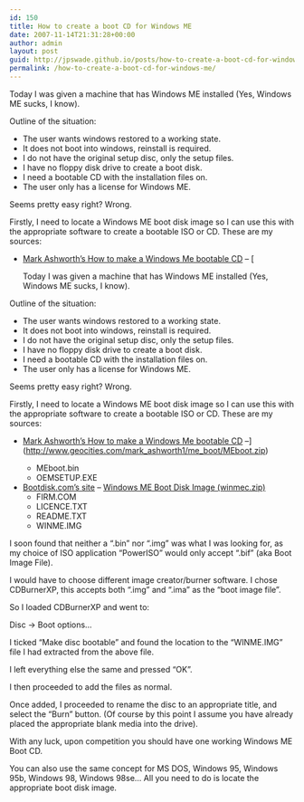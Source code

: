 ```yaml
---
id: 150
title: How to create a boot CD for Windows ME
date: 2007-11-14T21:31:28+00:00
author: admin
layout: post
guid: http://jpswade.github.io/posts/how-to-create-a-boot-cd-for-windows-me
permalink: /how-to-create-a-boot-cd-for-windows-me/
---
```

<p class="lead">
  Today I was given a machine that has Windows ME installed (Yes, Windows ME sucks, I know).
</p>

Outline of the situation:

  * The user wants windows restored to a working state.
  * It does not boot into windows, reinstall is required.
  * I do not have the original setup disc, only the setup files.
  * I have no floppy disk drive to create a boot disk.
  * I need a bootable CD with the installation files on.
  * The user only has a license for Windows ME.

<!--more-->Seems pretty easy right? Wrong.

Firstly, I need to locate a Windows ME boot disk image so I can use this with the appropriate software to create a bootable ISO or CD. These are my sources:

  * [Mark Ashworth&#8217;s How to make a Windows Me bootable CD](http://www.geocities.com/mark_ashworth1/me_boot/winmeboot.html) &#8211; [<p class="lead">
  Today I was given a machine that has Windows ME installed (Yes, Windows ME sucks, I know).
</p>

Outline of the situation:

  * The user wants windows restored to a working state.
  * It does not boot into windows, reinstall is required.
  * I do not have the original setup disc, only the setup files.
  * I have no floppy disk drive to create a boot disk.
  * I need a bootable CD with the installation files on.
  * The user only has a license for Windows ME.

<!--more-->Seems pretty easy right? Wrong.

Firstly, I need to locate a Windows ME boot disk image so I can use this with the appropriate software to create a bootable ISO or CD. These are my sources:

  * [Mark Ashworth&#8217;s How to make a Windows Me bootable CD](http://www.geocities.com/mark_ashworth1/me_boot/winmeboot.html) &#8211;](http://www.geocities.com/mark_ashworth1/me_boot/MEboot.zip) </p> 
      * MEboot.bin
      * OEMSETUP.EXE
  * [Bootdisk.com&#8217;s site](http://www.bootdisk.com/bootdisk.htm) &#8211; [Windows ME Boot Disk Image (winmec.zip)](http://1gighost.net/virginia/winmec.zip) 
      * FIRM.COM
      * LICENCE.TXT
      * README.TXT
      * WINME.IMG

I soon found that neither a &#8220;.bin&#8221; nor &#8220;.img&#8221; was what I was looking for, as my choice of ISO application &#8220;PowerISO&#8221; would only accept &#8220;.bif&#8221; (aka Boot Image File).

I would have to choose different image creator/burner software. I chose CDBurnerXP, this accepts both &#8220;.img&#8221; and &#8220;.ima&#8221; as the &#8220;boot image file&#8221;.

So I loaded CDBurnerXP and went to:

Disc -> Boot options&#8230;

I ticked &#8220;Make disc bootable&#8221; and found the location to the &#8220;WINME.IMG&#8221; file I had extracted from the above file.

I left everything else the same and pressed &#8220;OK&#8221;.

I then proceeded to add the files as normal.

Once added, I proceeded to rename the disc to an appropriate title, and select the &#8220;Burn&#8221; button. (Of course by this point I assume you have already placed the appropriate blank media into the drive).

With any luck, upon competition you should have one working Windows ME Boot CD.

You can also use the same concept for MS DOS, Windows 95, Windows 95b, Windows 98, Windows 98se&#8230; All you need to do is locate the appropriate boot disk image.